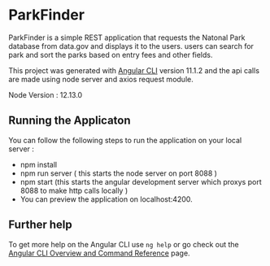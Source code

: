 # ParkFinder

ParkFinder is a simple REST application that requests the Natonal Park database from data.gov and displays it to the users. users can search for park and sort the parks based on entry fees and other fields.

This project was generated with [Angular CLI](https://github.com/angular/angular-cli) version 11.1.2 and the api calls are made using node server and axios request module.

Node Version : 12.13.0

## Running the Applicaton

You can follow the following steps to run the application on your local server :
  * npm install 
  * npm run server ( this starts the node server on port 8088 )
  * npm start (this starts the angular development server which proxys port 8088 to make http calls locally )
  * You can preview the application on localhost:4200.
  

## Further help

To get more help on the Angular CLI use `ng help` or go check out the [Angular CLI Overview and Command Reference](https://angular.io/cli) page.
